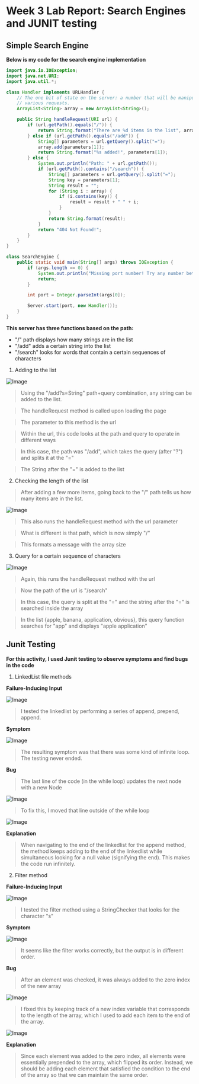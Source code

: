# Week 3 Lab Report: Search Engines and JUNIT testing

## Simple Search Engine

**Below is my code for the search engine implementation**

```java
import java.io.IOException;
import java.net.URI;
import java.util.*;

class Handler implements URLHandler {
    // The one bit of state on the server: a number that will be manipulated by
    // various requests.
    ArrayList<String> array = new ArrayList<String>();

    public String handleRequest(URI url) {
        if (url.getPath().equals("/")) {
            return String.format("There are %d items in the list", array.size());
        } else if (url.getPath().equals("/add")) {
            String[] parameters = url.getQuery().split("=");
            array.add(parameters[1]);
            return String.format("%s added!", parameters[1]);
        } else {
            System.out.println("Path: " + url.getPath());
            if (url.getPath().contains("/search")) {
                String[] parameters = url.getQuery().split("=");
                String key = parameters[1];
                String result = "";
                for (String i : array) {
                    if (i.contains(key)) {
                        result = result + " " + i;
                    }
                }
                return String.format(result);
            }
            return "404 Not Found!";
        }
    }
}

class SearchEngine {
    public static void main(String[] args) throws IOException {
        if (args.length == 0) {
            System.out.println("Missing port number! Try any number between 1024 to 49151");
            return;
        }

        int port = Integer.parseInt(args[0]);

        Server.start(port, new Handler());
    }
}
```

**This server has three functions based on the path:**

- "/" path displays how many strings are in the list
- "/add" adds a certain string into the list
- "/search" looks for words that contain a certain sequences of characters

1. Adding to the list

![Image](addimage.PNG)

> Using the "/add?s=String" path+query combination, any string can be added to the list.

> The handleRequest method is called upon loading the page

> The parameter to this method is the url

> Within the url, this code looks at the path and query to operate in different ways

> In this case, the path was "/add", which takes the query (after "?") and splits it at the "="

> The String after the "=" is added to the list

2. Checking the length of the list

> After adding a few more items, going back to the "/" path tells us how many items are in the list.

![Image](length.PNG)

> This also runs the handleRequest method with the url parameter

> What is different is that path, which is now simply "/"

> This formats a message with the array size

3. Query for a certain sequence of characters

![Image](query.PNG)

> Again, this runs the handleRequest method with the url

> Now the path of the url is "/search"

> In this case, the query is split at the "=" and the string after the "=" is searched inside the array

> In the list {apple, banana, application, obvious}, this query function searches for "app" and displays "apple application"

## Junit Testing

**For this activity, I used Junit testing to observe symptoms and find bugs in the code**

1. LinkedList file methods

**Failure-Inducing Input**

![Image](linkedlisttest.PNG)

> I tested the linkedlist by performing a series of append, prepend, append.

**Symptom**

![Image](linkedlistsymp.PNG)

> The resulting symptom was that there was some kind of infinite loop. The testing never ended.

**Bug**

> The last line of the code (in the while loop) updates the next node with a new Node

![Image](linkedlistunfix.PNG)

> To fix this, I moved that line outside of the while loop

![Image](linkedlistfix.PNG)

**Explanation**

> When navigating to the end of the linkedlist for the append method, the method keeps adding to the end of the linkedlist while simultaneous looking for a null value (signifying the end). This makes the code run infinitely.

2. Filter method

**Failure-Inducing Input**

![Image](filtertest.PNG)

> I tested the filter method using a StringChecker that looks for the character "s"

**Symptom**

![Image](filtersymp.PNG)

> It seems like the filter works correctly, but the output is in different order.

**Bug**

> After an element was checked, it was always added to the zero index of the new array

![Image](filterbeforetwo.PNG)

> I fixed this by keeping track of a new index variable that corresponds to the length of the array, which I used to add each item to the end of the array.

![Image](filterafter.PNG)

**Explanation**

> Since each element was added to the zero index, all elements were essentially prepended to the array, which flipped its order. Instead, we should be adding each element that satisfied the condition to the end of the array so that we can maintain the same order.

